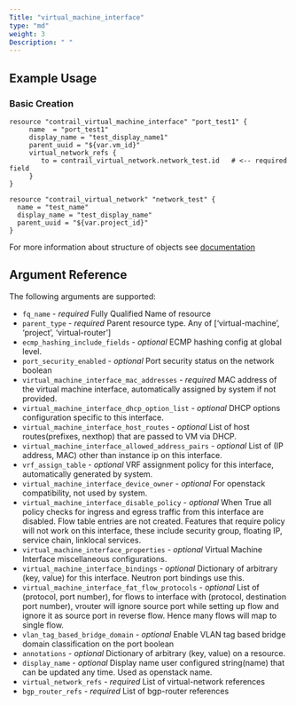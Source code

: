 ```yaml
---
Title: "virtual_machine_interface"
type: "md"
weight: 3
Description: " "
---
```


## Example Usage

### Basic Creation

```hcl
resource "contrail_virtual_machine_interface" "port_test1" {
 	 name  = "port_test1"
	 display_name = "test_display_name1"
  	 parent_uuid = "${var.vm_id}"
     virtual_network_refs {
    	to = contrail_virtual_network.network_test.id   # <-- required field
     }
} 

resource "contrail_virtual_network" "network_test" {
  name = "test_name"
  display_name = "test_display_name" 
  parent_uuid = "${var.project_id}"
}
```

For more information about structure of objects see [documentation](http://www.opencontrail.org/documentation/api/r4.1/contrail_openapi.html)
## Argument Reference

The following arguments are supported:

* `fq_name` - *required*	Fully Qualified Name of resource	
* `parent_type` - *required*	Parent resource type. Any of [‘virtual-machine’, ‘project’, ‘virtual-router’]
* `ecmp_hashing_include_fields` - *optional*	ECMP hashing config at global level.	
* `port_security_enabled` - *optional*	Port security status on the network	boolean
* `virtual_machine_interface_mac_addresses` - *required*	MAC address of the virtual machine interface, automatically assigned by system if not provided.	
* `virtual_machine_interface_dhcp_option_list` - *optional*	DHCP options configuration specific to this interface.
* `virtual_machine_interface_host_routes` - *optional*	List of host routes(prefixes, nexthop) that are passed to VM via DHCP.	
* `virtual_machine_interface_allowed_address_pairs` - *optional*	List of (IP address, MAC) other than instance ip on this interface.	
* `vrf_assign_table` - *optional*	VRF assignment policy for this interface, automatically generated by system.	
* `virtual_machine_interface_device_owner` - *optional*	For openstack compatibility, not used by system.	
* `virtual_machine_interface_disable_policy` - *optional*	When True all policy checks for ingress and egress traffic from this interface are disabled. Flow table entries are not created. Features that require policy will not work on this interface, these include security group, floating IP, service chain, linklocal services.	
* `virtual_machine_interface_properties` - *optional*	Virtual Machine Interface miscellaneous configurations.
* `virtual_machine_interface_bindings` - *optional*	Dictionary of arbitrary (key, value) for this interface. Neutron port bindings use this.	
* `virtual_machine_interface_fat_flow_protocols` - *optional*	List of (protocol, port number), for flows to interface with (protocol, destination port number), vrouter will ignore source port while setting up flow and ignore it as source port in reverse flow. Hence many flows will map to single flow.
* `vlan_tag_based_bridge_domain` - *optional*	Enable VLAN tag based bridge domain classification on the port	boolean
* `annotations` - *optional*	Dictionary of arbitrary (key, value) on a resource.
* `display_name` - *optional*	Display name user configured string(name) that can be updated any time. Used as openstack name.	
* `virtual_network_refs` - *required*	List of virtual-network references	
* `bgp_router_refs` - *required*	List of bgp-router references
